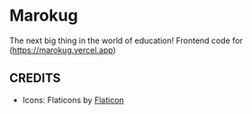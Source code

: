 # Marokug
The next big thing in the world of education!
Frontend code for (https://marokug.vercel.app)


## CREDITS
 - Icons: Flaticons by <a href="https://www.flaticon.com/uicons" target="_blank">Flaticon</a>
